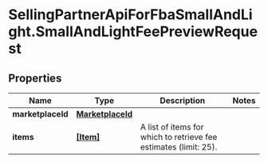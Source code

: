 # SellingPartnerApiForFbaSmallAndLight.SmallAndLightFeePreviewRequest

## Properties
Name | Type | Description | Notes
------------ | ------------- | ------------- | -------------
**marketplaceId** | [**MarketplaceId**](MarketplaceId.md) |  | 
**items** | [**[Item]**](Item.md) | A list of items for which to retrieve fee estimates (limit: 25). | 
